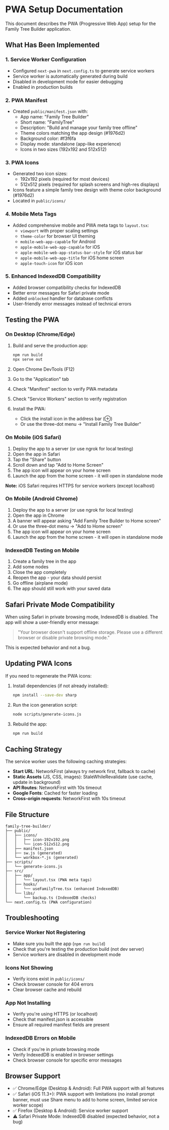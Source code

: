 # PWA Setup Documentation

This document describes the PWA (Progressive Web App) setup for the Family Tree Builder application.

## What Has Been Implemented

### 1. Service Worker Configuration
- Configured `next-pwa` in `next.config.ts` to generate service workers
- Service worker is automatically generated during build
- Disabled in development mode for easier debugging
- Enabled in production builds

### 2. PWA Manifest
- Created `public/manifest.json` with:
  - App name: "Family Tree Builder"
  - Short name: "FamilyTree"
  - Description: "Build and manage your family tree offline"
  - Theme colors matching the app design (#1976d2)
  - Background color: #f3f6fa
  - Display mode: standalone (app-like experience)
  - Icons in two sizes (192x192 and 512x512)

### 3. PWA Icons
- Generated two icon sizes:
  - 192x192 pixels (required for most devices)
  - 512x512 pixels (required for splash screens and high-res displays)
- Icons feature a simple family tree design with theme color background (#1976d2)
- Located in `public/icons/`

### 4. Mobile Meta Tags
- Added comprehensive mobile and PWA meta tags to `layout.tsx`:
  - `viewport` with proper scaling settings
  - `theme-color` for browser UI theming
  - `mobile-web-app-capable` for Android
  - `apple-mobile-web-app-capable` for iOS
  - `apple-mobile-web-app-status-bar-style` for iOS status bar
  - `apple-mobile-web-app-title` for iOS home screen
  - `apple-touch-icon` for iOS icon

### 5. Enhanced IndexedDB Compatibility
- Added browser compatibility checks for IndexedDB
- Better error messages for Safari private mode
- Added `onblocked` handler for database conflicts
- User-friendly error messages instead of technical errors

## Testing the PWA

### On Desktop (Chrome/Edge)

1. Build and serve the production app:
   ```bash
   npm run build
   npx serve out
   ```

2. Open Chrome DevTools (F12)
3. Go to the "Application" tab
4. Check "Manifest" section to verify PWA metadata
5. Check "Service Workers" section to verify registration
6. Install the PWA:
   - Click the install icon in the address bar (⊕)
   - Or use the three-dot menu → "Install Family Tree Builder"

### On Mobile (iOS Safari)

1. Deploy the app to a server (or use ngrok for local testing)
2. Open the app in Safari
3. Tap the "Share" button
4. Scroll down and tap "Add to Home Screen"
5. The app icon will appear on your home screen
6. Launch the app from the home screen - it will open in standalone mode

**Note:** iOS Safari requires HTTPS for service workers (except localhost)

### On Mobile (Android Chrome)

1. Deploy the app to a server (or use ngrok for local testing)
2. Open the app in Chrome
3. A banner will appear asking "Add Family Tree Builder to Home screen"
4. Or use the three-dot menu → "Add to Home screen"
5. The app icon will appear on your home screen
6. Launch the app from the home screen - it will open in standalone mode

### IndexedDB Testing on Mobile

1. Create a family tree in the app
2. Add some nodes
3. Close the app completely
4. Reopen the app - your data should persist
5. Go offline (airplane mode)
6. The app should still work with your saved data

## Safari Private Mode Compatibility

When using Safari in private browsing mode, IndexedDB is disabled. The app will show a user-friendly error message:
> "Your browser doesn't support offline storage. Please use a different browser or disable private browsing mode."

This is expected behavior and not a bug.

## Updating PWA Icons

If you need to regenerate the PWA icons:

1. Install dependencies (if not already installed):
   ```bash
   npm install --save-dev sharp
   ```

2. Run the icon generation script:
   ```bash
   node scripts/generate-icons.js
   ```

3. Rebuild the app:
   ```bash
   npm run build
   ```

## Caching Strategy

The service worker uses the following caching strategies:

- **Start URL**: NetworkFirst (always try network first, fallback to cache)
- **Static Assets** (JS, CSS, images): StaleWhileRevalidate (use cache, update in background)
- **API Routes**: NetworkFirst with 10s timeout
- **Google Fonts**: Cached for faster loading
- **Cross-origin requests**: NetworkFirst with 10s timeout

## File Structure

```
family-tree-builder/
├── public/
│   ├── icons/
│   │   ├── icon-192x192.png
│   │   └── icon-512x512.png
│   ├── manifest.json
│   ├── sw.js (generated)
│   └── workbox-*.js (generated)
├── scripts/
│   └── generate-icons.js
├── src/
│   ├── app/
│   │   └── layout.tsx (PWA meta tags)
│   ├── hooks/
│   │   └── useFamilyTree.tsx (enhanced IndexedDB)
│   └── libs/
│       └── backup.ts (IndexedDB checks)
└── next.config.ts (PWA configuration)
```

## Troubleshooting

### Service Worker Not Registering
- Make sure you built the app (`npm run build`)
- Check that you're testing the production build (not dev server)
- Service workers are disabled in development mode

### Icons Not Showing
- Verify icons exist in `public/icons/`
- Check browser console for 404 errors
- Clear browser cache and rebuild

### App Not Installing
- Verify you're using HTTPS (or localhost)
- Check that manifest.json is accessible
- Ensure all required manifest fields are present

### IndexedDB Errors on Mobile
- Check if you're in private browsing mode
- Verify IndexedDB is enabled in browser settings
- Check browser console for specific error messages

## Browser Support

- ✅ Chrome/Edge (Desktop & Android): Full PWA support with all features
- ✅ Safari (iOS 11.3+): PWA support with limitations (no install prompt banner, must use Share menu to add to home screen, limited service worker scope)
- ✅ Firefox (Desktop & Android): Service worker support
- ⚠️ Safari Private Mode: IndexedDB disabled (expected behavior, not a bug)
